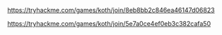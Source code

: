 https://tryhackme.com/games/koth/join/8eb8bb2c846ea46147d06823

https://tryhackme.com/games/koth/join/5e7a0ce4ef0eb3c382cafa50
